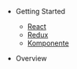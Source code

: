 <!-- _navbar.md -->

* Getting Started
    * [React](/react/WasIstReact.md)
    * [Redux](/middleware/Redux.md)
    * [Komponente](/react/AufbauKomponente.md)
    
* Overview 
